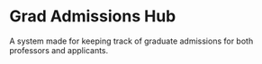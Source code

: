 # Grad Admissions Hub
A system made for keeping track of graduate admissions for both professors and applicants.
